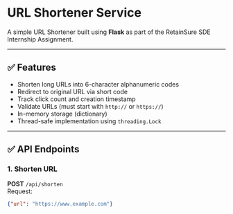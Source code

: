# URL Shortener Service

A simple URL Shortener built using **Flask** as part of the RetainSure SDE Internship Assignment.

---

## ✅ Features
- Shorten long URLs into 6-character alphanumeric codes
- Redirect to original URL via short code
- Track click count and creation timestamp
- Validate URLs (must start with `http://` or `https://`)
- In-memory storage (dictionary)
- Thread-safe implementation using `threading.Lock`

---

## ✅ API Endpoints
### 1. Shorten URL
**POST** `/api/shorten`  
Request:
```json
{"url": "https://www.example.com"}

